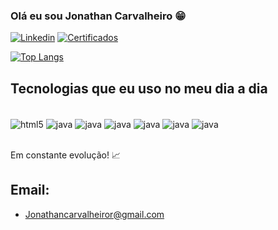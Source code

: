 ### Olá eu sou Jonathan Carvalheiro 😁


[![Linkedin](https://img.shields.io/badge/LinkedIn-0077B5?style=for-the-badge&logo=linkedin&logoColor=white)](https://www.linkedin.com/in/jonathan-carvalheiro/)
[![Certificados](https://img.shields.io/badge/Certificados-298D46?style=for-the-badge&logo=geeksforgeeks&logoColor=white)](https://drive.google.com/drive/u/1/folders/1CJRYtPi6wm8jBVTu6-qs9NJvZV6F_M6V/)

[![Top Langs](https://github-readme-stats.vercel.app/api/top-langs/?username=jhowdevc)](https://github.com/jhowdevc/github-readme-stats)

## Tecnologias que eu uso no meu dia a dia

<div style ="display: inline_block"><br/>
<img align="center" alt="html5" src="https://img.shields.io/badge/HTML5-E34F26?style=for-the-badge&logo=html5&logoColor=white" />
<img align="center" alt="java" src="https://img.shields.io/badge/Java-ED8B00?style=for-the-badge&logo=openjdk&logoColor=white" />
<img align="center" alt="java" src="https://img.shields.io/badge/C%23-239120?style=for-the-badge&logo=c-sharp&logoColor=white" />
<img align="center" alt="java" src="https://img.shields.io/badge/CSS-239120?&style=for-the-badge&logo=css3&logoColor=white" />
<img align="center" alt="java" src="https://img.shields.io/badge/JavaScript-F7DF1E?style=for-the-badge&logo=javascript&logoColor=black" />
<img align="center" alt="java" src="https://img.shields.io/badge/Spring-6DB33F?style=for-the-badge&logo=spring&logoColor=white" />
<img align="center" alt="java" src="https://img.shields.io/badge/.NET-5C2D91?style=for-the-badge&logo=.net&logoColor=white" />
</div><br/>

Em constante evolução! 📈

## Email: 

- [Jonathancarvalheiror@gmail.com](Jonathancarvalheiror@gmail.com)<br/>



